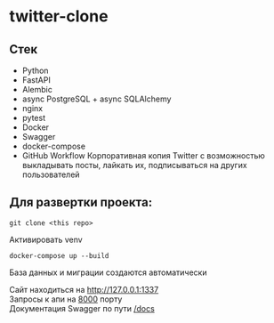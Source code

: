 # twitter-clone
## Стек 
- Python
- FastAPI
- Alembic
- async PostgreSQL + async SQLAlchemy
- nginx
- pytest
- Docker
- Swagger
- docker-compose
- GitHub Workflow
Корпоративная копия Twitter с возможностью выкладывать посты, лайкать их, подписываться на других пользователей

## Для развертки проекта:

```
git clone <this repo>
```

Активировать venv

```
docker-compose up --build
```

База данных и миграции создаются автоматически

Сайт находиться на http://127.0.0.1:1337 </br>
Запросы к апи на [8000](http://127.0.0.1:8000) порту </br>
Документация Swagger по пути [/docs](http://127.0.0.1:8000/docs)
